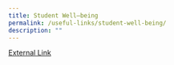 ```yaml
---
title: Student Well–being
permalink: /useful-links/student-well-being/
description: ""
---
```

<a href="https://sites.google.com/moe.edu.sg/nssstdtwb/home">External Link</a>